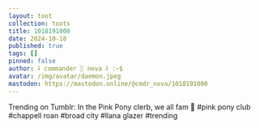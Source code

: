 ```yaml
---
layout: toot
collection: toots
title: 1018191000
date: 2024-10-18
published: true
tags: []
pinned: false
author: ⸸ commander ░ nova ⸸ :~$
avatar: /img/avatar/daemon.jpeg
mastodon: https://mastodon.online/@cmdr_nova/1018191000
---
```


Trending on Tumblr: In the Pink Pony clerb, we all fam 🌈 #pink pony club #chappell roan #broad city #llana glazer #trending
